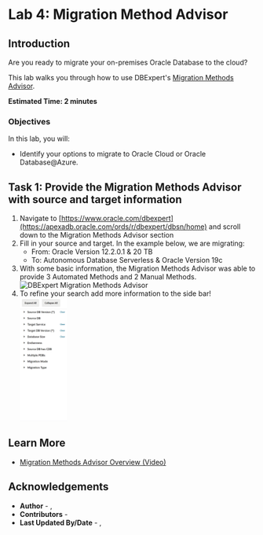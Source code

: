 # Lab 4: Migration Method Advisor

## Introduction

Are you ready to migrate your on-premises Oracle Database to the cloud?

This lab walks you through how to use DBExpert's [Migration Methods Advisor](https://apexadb.oracle.com/ords/r/dbexpert/migration-methods/home).

**Estimated Time: 2 minutes**

### **Objectives**

In this lab, you will:
* Identify your options to migrate to Oracle Cloud or Oracle Database@Azure.

## Task 1: Provide the Migration Methods Advisor with source and target information 

1. Navigate to [https://www.oracle.com/dbexpert](https://apexadb.oracle.com/ords/r/dbexpert/dbsn/home) and scroll down to the Migration Methods Advisor section
2. Fill in your source and target. In the example below, we are migrating:
      * From: Oracle Version 12.2.0.1 & 20 TB
      * To: Autonomous Database Serverless & Oracle Version 19c 
3. With some basic information, the Migration Methods Advisor was able to provide 3 Automated Methods and 2 Manual Methods.
    ![DBExpert Migration Methods Advisor](./images/migration_method_intro.gif "Filling out basic migration information and navigating to DBExpert's Migration Methods Advisor.")
4. To refine your search add more information to the side bar!
    <img src='../../db-tutorials/4-migration-advisor/images/migration_method_options.gif' alt='To refine your search add more information to the side bar.' title='To refine your search add more information to the side bar.' width='20%'/>
    
## Learn More

* [Migration Methods Advisor Overview (Video)](https://videohub.oracle.com/media/1_xko1jfib "Migration Methods Advisor Overview (Video)")

## Acknowledgements
* **Author** - [](var:author_names), [](var:group_name)
* **Contributors** -  [](var:contributors_names)
* **Last Updated By/Date** - [](var:author_names), [](var:last_updated)
